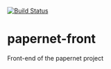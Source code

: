 [![Build Status](https://travis-ci.org/bobinette/papernet-front.svg?branch=master)](https://travis-ci.org/bobinette/papernet-front)

# papernet-front
Front-end of the papernet project
